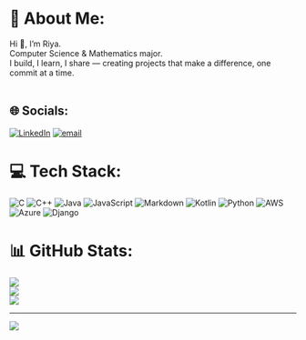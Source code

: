 

# 💫 About Me:
Hi 👋, I’m Riya.<br>Computer Science & Mathematics major.<br>I build, I learn, I share — creating projects that make a difference, one commit at a time.<br><br>


## 🌐 Socials:
[![LinkedIn](https://img.shields.io/badge/LinkedIn-%230077B5.svg?logo=linkedin&logoColor=white)](https://linkedin.com/in/http://linkedin.com/in/riya-ranabhat) [![email](https://img.shields.io/badge/Email-D14836?logo=gmail&logoColor=white)](mailto:riyaranabhat8067@gmail.com) 

# 💻 Tech Stack:
![C](https://img.shields.io/badge/c-%2300599C.svg?style=for-the-badge&logo=c&logoColor=white) ![C++](https://img.shields.io/badge/c++-%2300599C.svg?style=for-the-badge&logo=c%2B%2B&logoColor=white) ![Java](https://img.shields.io/badge/java-%23ED8B00.svg?style=for-the-badge&logo=openjdk&logoColor=white) ![JavaScript](https://img.shields.io/badge/javascript-%23323330.svg?style=for-the-badge&logo=javascript&logoColor=%23F7DF1E) ![Markdown](https://img.shields.io/badge/markdown-%23000000.svg?style=for-the-badge&logo=markdown&logoColor=white) ![Kotlin](https://img.shields.io/badge/kotlin-%237F52FF.svg?style=for-the-badge&logo=kotlin&logoColor=white) ![Python](https://img.shields.io/badge/python-3670A0?style=for-the-badge&logo=python&logoColor=ffdd54) ![AWS](https://img.shields.io/badge/AWS-%23FF9900.svg?style=for-the-badge&logo=amazon-aws&logoColor=white) ![Azure](https://img.shields.io/badge/azure-%230072C6.svg?style=for-the-badge&logo=microsoftazure&logoColor=white) ![Django](https://img.shields.io/badge/django-%23092E20.svg?style=for-the-badge&logo=django&logoColor=white)
# 📊 GitHub Stats:
![](https://github-readme-stats.vercel.app/api?username=RIYARANABHAT&theme=dark&hide_border=false&include_all_commits=false&count_private=false)<br/>
![](https://nirzak-streak-stats.vercel.app/?user=RIYARANABHAT&theme=dark&hide_border=false)<br/>
![](https://github-readme-stats.vercel.app/api/top-langs/?username=RIYARANABHAT&theme=dark&hide_border=false&include_all_commits=false&count_private=false&layout=compact)

---
[![](https://visitcount.itsvg.in/api?id=RIYARANABHAT&icon=0&color=0)](https://visitcount.itsvg.in)

<!-- Proudly created with GPRM ( https://gprm.itsvg.in ) -->
